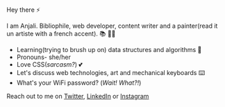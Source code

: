 Hey there ⚡

I am Anjali. Bibliophile, web developer, content writer and a painter(read it un artiste with a french accent). 📚 👩‍💻
 - Learning(trying to brush up on) data structures and algorithms  🌱
 - Pronouns- she/her
 - Love CSS(*sarcasm?*) 💕
 - Let's discuss web technologies, art and mechanical keyboards ⌨️
 - What's your WiFi password? (*Wait! What?!*)

Reach out to me on [Twitter](https://twitter.com/_Anjali19_), [LinkedIn](https://www.linkedin.com/in/anjali-singh19) or [Instagram](https://www.instagram.com/_anjali19___/)

